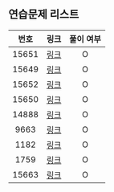 ## 연습문제 리스트
|번호|링크|풀이 여부|
|:---:|:---:|:---:|
|15651|[링크](http://boj.kr/15651)|O|
|15649|[링크](http://boj.kr/15649)|O|
|15652|[링크](http://boj.kr/15652)|O|
|15650|[링크](http://boj.kr/15650)|O|
|14888|[링크](http://boj.kr/14888)|O|
|9663|[링크](http://boj.kr/9663)|O|
|1182|[링크](http://boj.kr/1182)|O|
|1759|[링크](http://boj.kr/1759)|O|
|15663|[링크](http://boj.kr/15663)|O|
